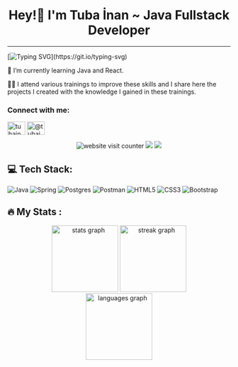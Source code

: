 <h1 align="center">
Hey!👋 I'm  Tuba İnan ~ Java Fullstack Developer
</h2>

---------------------
[![Typing SVG](https://readme-typing-svg.herokuapp.com?color=F814FF&lines=Hi++%F0%9F%91%8B+;I'm+Tuba.;I'm+a+Java+Fullstack+Developer.;Glad+to+see+you.)](https://git.io/typing-svg)

💫 I’m currently learning Java and React.

👩‍💻 I attend various trainings to improve these skills and I share here the projects I created with the knowledge I gained in these trainings.

###
<h3 align="left">Connect with me:</h3>
<p align="left">
<a href="https://www.linkedin.com/in/tubainan/" target="blank"><img align="center" src="https://raw.githubusercontent.com/rahuldkjain/github-profile-readme-generator/master/src/images/icons/Social/linked-in-alt.svg" alt="tubainan4406" height="30" width="40" /></a>
<a href="https://medium.com/@tubainan4406" target="blank"><img align="center" src="https://raw.githubusercontent.com/rahuldkjain/github-profile-readme-generator/master/src/images/icons/Social/medium.svg" alt="@tubainan4406" height="30" width="40" /></a>


<div align="center">
 <img src="https://counter11.optistats.ovh/public/freecounterstat.php?c=852g14ys7w3fgyannf3cst5zlln3n4cu" border="0" title="website visit counter" alt="website visit counter">

 <img src="https://shields.io/badge/dynamic/json?color=blue&label=Profile%20views&query=%24.value&url=https%3A%2F%2Fapi.countapi.xyz%2Fget%2F{tubainan}%2Fgithub">
<img src="https://profile-counter.glitch.me/tubainan/count.svg?"  />
</div>

## 💻 Tech Stack:
![Java](https://img.shields.io/badge/java-%23ED8B00.svg?style=for-the-badge&logo=java&logoColor=white)
![Spring](https://img.shields.io/badge/spring-%236DB33F.svg?style=for-the-badge&logo=spring&logoColor=white)
![Postgres](https://img.shields.io/badge/postgres-%23316192.svg?style=for-the-badge&logo=postgresql&logoColor=white)
![Postman](https://img.shields.io/badge/Postman-FF6C37.svg?style=for-the-badge&logo=postman&logoColor=white)
![HTML5](https://img.shields.io/badge/html5-%23E34F26.svg?style=for-the-badge&logo=html5&logoColor=white)
![CSS3](https://img.shields.io/badge/css3-%231572B6.svg?style=for-the-badge&logo=css3&logoColor=white)
![Bootstrap](https://img.shields.io/badge/bootstrap-%23563D7C.svg?style=for-the-badge&logo=bootstrap&logoColor=white)

## 🔥   My Stats :
<div align="center">
  <img src="https://github-readme-stats.vercel.app/api?username=tubainan&hide_title=false&hide_rank=false&show_icons=true&include_all_commits=true&count_private=true&disable_animations=false&theme=chartreuse-dark&locale=en&hide_border=false&order=1" height="150" alt="stats graph"  />
  <img src="https://streak-stats.demolab.com?user=tubainan&locale=en&mode=daily&theme=chartreuse-dark&hide_border=false&border_radius=5&order=3" height="150" alt="streak graph"  />
</div>
<div align="center">
 <img  src="https://github-readme-stats.vercel.app/api/top-langs?username=tubainan&locale=en&hide_title=true&layout=compact&card_width=320&langs_count=5&theme=merko&hide_border=true&order=2" height="150" alt="languages graph" />
</div>
